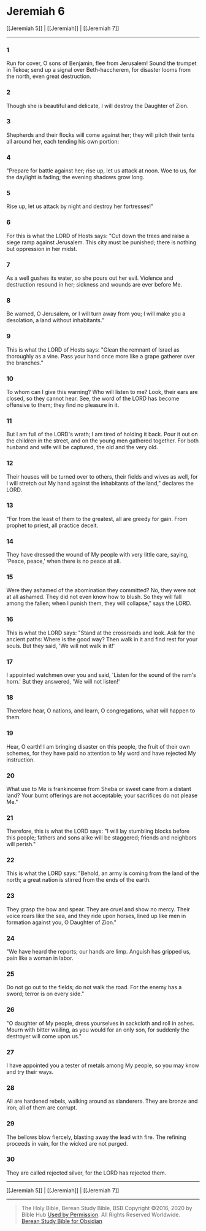 # Jeremiah 6

[[Jeremiah 5]] | [[Jeremiah]] | [[Jeremiah 7]]

---

### 1
Run for cover, O sons of Benjamin, flee from Jerusalem! Sound the trumpet in Tekoa; send up a signal over Beth-haccherem, for disaster looms from the north, even great destruction.

### 2
Though she is beautiful and delicate, I will destroy the Daughter of Zion.

### 3
Shepherds and their flocks will come against her; they will pitch their tents all around her, each tending his own portion:

### 4
"Prepare for battle against her; rise up, let us attack at noon. Woe to us, for the daylight is fading; the evening shadows grow long.

### 5
Rise up, let us attack by night and destroy her fortresses!"

### 6
For this is what the LORD of Hosts says: "Cut down the trees and raise a siege ramp against Jerusalem. This city must be punished; there is nothing but oppression in her midst.

### 7
As a well gushes its water, so she pours out her evil. Violence and destruction resound in her; sickness and wounds are ever before Me.

### 8
Be warned, O Jerusalem, or I will turn away from you; I will make you a desolation, a land without inhabitants."

### 9
This is what the LORD of Hosts says: "Glean the remnant of Israel as thoroughly as a vine. Pass your hand once more like a grape gatherer over the branches."

### 10
To whom can I give this warning? Who will listen to me? Look, their ears are closed, so they cannot hear. See, the word of the LORD has become offensive to them; they find no pleasure in it.

### 11
But I am full of the LORD's wrath; I am tired of holding it back. Pour it out on the children in the street, and on the young men gathered together. For both husband and wife will be captured, the old and the very old.

### 12
Their houses will be turned over to others, their fields and wives as well, for I will stretch out My hand against the inhabitants of the land," declares the LORD.

### 13
"For from the least of them to the greatest, all are greedy for gain. From prophet to priest, all practice deceit.

### 14
They have dressed the wound of My people with very little care, saying, 'Peace, peace,' when there is no peace at all.

### 15
Were they ashamed of the abomination they committed? No, they were not at all ashamed. They did not even know how to blush. So they will fall among the fallen; when I punish them, they will collapse," says the LORD.

### 16
This is what the LORD says: "Stand at the crossroads and look. Ask for the ancient paths: Where is the good way? Then walk in it and find rest for your souls. But they said, 'We will not walk in it!'

### 17
I appointed watchmen over you and said, 'Listen for the sound of the ram's horn.' But they answered, 'We will not listen!'

### 18
Therefore hear, O nations, and learn, O congregations, what will happen to them.

### 19
Hear, O earth! I am bringing disaster on this people, the fruit of their own schemes, for they have paid no attention to My word and have rejected My instruction.

### 20
What use to Me is frankincense from Sheba or sweet cane from a distant land? Your burnt offerings are not acceptable; your sacrifices do not please Me."

### 21
Therefore, this is what the LORD says: "I will lay stumbling blocks before this people; fathers and sons alike will be staggered; friends and neighbors will perish."

### 22
This is what the LORD says: "Behold, an army is coming from the land of the north; a great nation is stirred from the ends of the earth.

### 23
They grasp the bow and spear. They are cruel and show no mercy. Their voice roars like the sea, and they ride upon horses, lined up like men in formation against you, O Daughter of Zion."

### 24
"We have heard the reports; our hands are limp. Anguish has gripped us, pain like a woman in labor.

### 25
Do not go out to the fields; do not walk the road. For the enemy has a sword; terror is on every side."

### 26
"O daughter of My people, dress yourselves in sackcloth and roll in ashes. Mourn with bitter wailing, as you would for an only son, for suddenly the destroyer will come upon us."

### 27
I have appointed you a tester of metals among My people, so you may know and try their ways.

### 28
All are hardened rebels, walking around as slanderers. They are bronze and iron; all of them are corrupt.

### 29
The bellows blow fiercely, blasting away the lead with fire. The refining proceeds in vain, for the wicked are not purged.

### 30
They are called rejected silver, for the LORD has rejected them.

---

[[Jeremiah 5]] | [[Jeremiah]] | [[Jeremiah 7]]

---

> The Holy Bible, Berean Study Bible, BSB
> Copyright &copy;2016, 2020 by Bible Hub
> [Used by Permission](https://berean.bible/terms.htm). All Rights Reserved Worldwide.
> [Berean Study Bible for Obsidian](https://github.com/gapmiss/berean-study-bible-for-obsidian)

